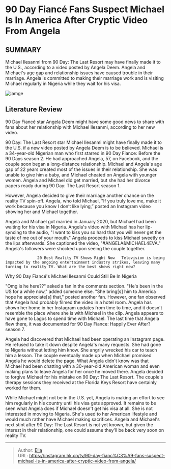 # 90 Day Fiancé Fans Suspect Michael Is In America After Cryptic Video From Angela


## SUMMARY 



  Michael Ilesanmi from 90 Day: The Last Resort may have finally made it to the U.S., according to a video posted by Angela Deem.   Angela and Michael&#39;s age gap and relationship issues have caused trouble in their marriage.   Angela is committed to making their marriage work and is visiting Michael regularly in Nigeria while they wait for his visa.  

![iamge](https://static1.srcdn.com/wordpress/wp-content/uploads/2023/11/angela-deem-michael-ilesanmi-montage-angela-seated-michael-on-monitor-90-day-fiance-1.png)

## Literature Review
90 Day Fiancé star Angela Deem might have some good news to share with fans about her relationship with Michael Ilesanmi, according to her new video.




90 Day: The Last Resort star Michael Ilesanmi might have finally made it to the U.S. if a new video posted by Angela Deem is to be believed. Michael is a 34-year-old Nigerian man who first starred in 90 Day Fiance: Before the 90 Days season 2. He had approached Angela, 57, on Facebook, and the couple soon began a long-distance relationship. Michael and Angela&#39;s age gap of 22 years created most of the issues in their relationship. She was unable to give him a baby, and Michael cheated on Angela with younger women. Angela and Michael did get married, but she had her divorce papers ready during 90 Day: The Last Resort season 1.




However, Angela decided to give their marriage another chance on the reality TV spin-off. Angela, who told Michael, &#34;If you truly love me, make it work because you know I don’t like lying,” posted an Instagram video showing her and Michael together.


 

Angela and Michael got married in January 2020, but Michael had been waiting for his visa in Nigeria. Angela&#39;s video with Michael has her lip-syncing to the audio, &#34;I want to kiss you so hard that you will never get the taste of me out of your mouth.&#34; Angela proceeds to kiss Michael sweetly on the lips afterwards. She captioned the video, &#34;#ANGELA&amp;MICHAEL4EVA.&#34; Angela&#39;s followers were shocked upon seeing the couple together.

                  20 Best Reality TV Shows Right Now   Television is being impacted by the ongoing entertainment industry strikes, leaving many turning to reality TV. What are the best shows right now?    





 Why 90 Day Fiancé&#39;s Michael Ilesanmi Could Still Be In Nigeria 
          

&#34;Omg is he here??&#34; asked a fan in the comments section. &#34;He&#39;s been in the US for a while now,&#34; added someone else. &#34;She bring[s] him to America hope he appreciate[s] that,&#34; posted another fan. However, one fan observed that Angela had probably filmed the video in a hotel room. Angela has shown her home in her Instagram updates from time to time, and it doesn&#39;t resemble the place where she is with Michael in the clip. Angela appears to have gone to Lagos to spend time with Michael. The last time that Angela flew there, it was documented for 90 Day Fiance: Happily Ever After? season 7.

Angela had discovered that Michael had been operating an Instagram page. He refused to take it down despite Angela&#39;s many requests. She had gone to Nigeria without letting him know. She angrily wrecked his car to teach him a lesson. The couple eventually made up when Michael promised Angela he would delete the page. What Angela didn&#39;t know was that Michael had been chatting with a 30-year-old American woman and even making plans to leave Angela for her once he moved there. Angela decided to forgive Michael for his mistake on 90 Day: The Last Resort. The couple&#39;s therapy sessions they received at the Florida Keys Resort have certainly worked for them.




While Michael might not be in the U.S. yet, Angela is making an effort to see him regularly in his country until his visa gets approved. It remains to be seen what Angela does if Michael doesn&#39;t get his visa at all. She is not interested in moving to Nigeria. She&#39;s used to her American lifestyle and would much rather have Michael making sacrifices. Angela and Michael&#39;s next stint after 90 Day: The Last Resort is not yet known, but given the interest in their relationship, one could assume they&#39;ll be back very soon on reality TV.



---

> Author: [Ella](https://instagram.hk.cn/)  
> URL: https://instagram.hk.cn/tv/90-day-fianc%C3%A9-fans-suspect-michael-is-in-america-after-cryptic-video-from-angela/  

